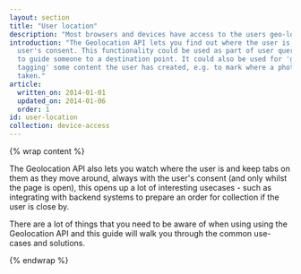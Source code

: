```yaml
---
layout: section
title: "User location"
description: "Most browsers and devices have access to the users geo-location. Learn how to work with the users location in your site and apps."
introduction: "The Geolocation API lets you find out where the user is, always with the
  user's consent. This functionality could be used as part of user queries, e.g.
  to guide someone to a destination point. It could also be used for 'geo-
  tagging' some content the user has created, e.g. to mark where a photo was
  taken."
article:
  written_on: 2014-01-01
  updated_on: 2014-01-06
  order: 1
id: user-location
collection: device-access
---
```


{% wrap content %}

The Geolocation API also lets you watch where the user is and keep tabs on them as
they move around, always with the user's consent (and only whilst the page is open), this opens up a lot of interesting usecases - such as integrating with backend systems to prepare an order for collection if the user is close by.

There are a lot of things that you need to be aware of when using using the Geolocation API and this guide will walk you through the common use-cases and solutions.

{% endwrap %}